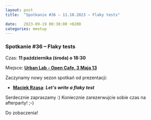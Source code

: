 ```yaml
---
layout: post
title:  "Spotkanie #36 – 11.10.2023 – Flaky tests"

date:   2023-09-19 00:30:00 +0200
categories: meetup
---
```


### Spotkanie #36 – Flaky tests

Czas: **11 października (środa) o 18:30** 

Miejsce: **[Urban Lab - Open Cafe, 3 Maja 13](https://goo.gl/maps/xfBVTXEWcyR3U9XcA)**

Zaczynamy nowy sezon spotkań od prezentacji:

* **[Maciek Rząsa](https://twitter.com/mjrzasa)**:  **_Let's write a flaky test_**

Serdecznie zapraszamy :) Koniecznie zarezerwujcie sobie czas na afterparty! ;-)

Do zobaczenia!
